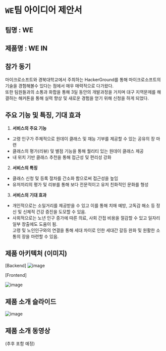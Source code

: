 # `WE`팀 아이디어 제안서

## 팀명 : **WE** 

## 제품명 : **WE IN** 

## 참가 동기
마이크로소프트와 경북대학교에서 주최하는 HackerGround를 통해 마이크로소프트의 기술을 경험해볼수 있다는 점에서 매우 매력적으로 다가왔다.<br> 
또한 팀원들과의 소통과 화합을 통해 3일 동안의 개발과정을 거치며 대구 지역문제를 해결하는 해커톤을 통해 실력 향상 및 새로운 경험을 얻기 위해 신청을 하게 되었다.

## 주요 기능 및 특징, 기대 효과

1. **서비스의 주요 기능** 
 - 고령 인구가 주체적으로 원데이 클래스 및 재능 기부를 제공할 수 있는 공유의 장 마련
 - 클래스의 평가(리뷰) 및 별점 기능을 통해 퀄리티 있는 원데이 클래스 제공
 - 내 위치 기반 클래스 추천을 통해 접근성 및 편리성 강화


2. **서비스의 특징** 
- 클래스 신청 및 등록 절차를 간소화 함으로써 접근성을 높임
- 유저끼리의 평가 및 리뷰를 통해 보다 전문적이고 유저 친화적인 문화를 형성

3. **서비스의 기대 효과** 
- 개인적으로는 소일거리를 제공받을 수 있고 이를 통해 치매 예방, 고독감 해소 등 정신 및 신체적 건강 증진을 도모할 수 있음.
- 사회적으로는 노년 인구 증가에 따른 의료, 사회 간접 비용을 절감할 수 있고 일자리 일부 창출에도 도움이 됨. <br> 고령 및 노인인구와의 연결을 통해 세대 차이로 인한 세대간 갈등 완화 및 원활한 소통의 장을 마련할 수 있음.

## 제품 아키텍처 (이미지)
[Backend]
![image](https://github.com/hackersground-kr/WE/assets/87405971/3726737a-6418-4167-ae94-12d6f5cd7eee)

[Frontend]

![image](https://github.com/hackersground-kr/WE/assets/87405971/ed2b0c5b-2a53-428e-9bf6-861617dc5750)



## 제품 소개 슬라이드
![image](https://github.com/hwiiy/WE/assets/87405971/95fb76da-74e1-4e29-bc15-48d0d3a69f84)


## 제품 소개 동영상
(추후 포함 예정)
